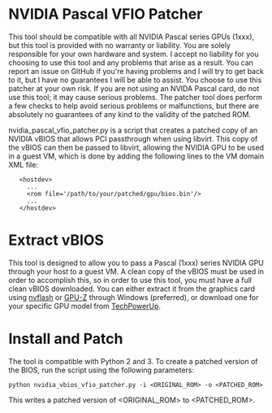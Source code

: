 # NVIDIA Pascal VFIO Patcher

This tool should be compatible with all NVIDIA Pascal series GPUs (1xxx), but this tool is provided with no warranty or liability. You are solely responsible for your own hardware and system. I accept no liability for you choosing to use this tool and any problems that arise as a result. You can report an issue on GitHub if you're having problems and I will try to get back to it, but I have no guarantees I will be able to assist. You choose to use this patcher at your own risk. If you are not using an NVIDA Pascal card, do not use this tool; it may cause serious problems. The patcher tool does perform a few checks to help avoid serious problems or malfunctions, but there are absolutely no guarantees of any kind to the validity of the patched ROM.

nvidia_pascal_vfio_patcher.py is a script that creates a patched copy of an NVIDIA vBIOS that allows PCI passthrough when using libvirt. This copy of the vBIOS can then be passed to libvirt, allowing the NVIDIA GPU to be used in a guest VM, which is done by adding the following lines to the VM domain XML file:

```
   <hostdev>
     ...
     <rom file='/path/to/your/patched/gpu/bios.bin'/>
     ...
   </hostdev>
```
# Extract vBIOS

This tool is designed to allow you to pass a Pascal (1xxx) series NVIDIA GPU through your host to a guest VM. A clean copy of the vBIOS must be used in order to accomplish this, so in order to use this tool, you must have a full clean vBIOS downloaded. You can either extract it from the graphics card using [nvflash](https://www.techpowerup.com/download/nvidia-nvflash/) or [GPU-Z](https://www.techpowerup.com/gpuz/) through Windows (preferred), or download one for your specific GPU model from [TechPowerUp](https://www.techpowerup.com/vgabios/).

# Install and Patch

The tool is compatible with Python 2 and 3. To create a patched version of the BIOS, run the script using the following parameters:

```
python nvidia_vbios_vfio_patcher.py -i <ORIGINAL_ROM> -o <PATCHED_ROM>
```

This writes a patched version of <ORIGINAL_ROM> to <PATCHED_ROM>.
